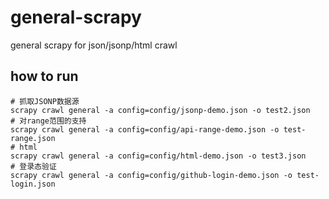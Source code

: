 # general-scrapy
general scrapy for json/jsonp/html crawl

## how to run

```shell
# 抓取JSONP数据源
scrapy crawl general -a config=config/jsonp-demo.json -o test2.json
# 对range范围的支持
scrapy crawl general -a config=config/api-range-demo.json -o test-range.json
# html
scrapy crawl general -a config=config/html-demo.json -o test3.json
# 登录态验证
scrapy crawl general -a config=config/github-login-demo.json -o test-login.json
```